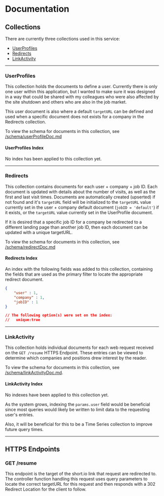 # Documentation

## Collections

There are currently three collections used in this service:

- [UserProfiles](#userprofiles)
- [Redirects](#redirects)
- [LinkActivity](#linkactivity)

----

### UserProfiles

This collection holds the documents to define a user.  Currently there is only one user within this application, but I wanted to make sure it was designed in a way that could be shared with my colleagues who were also affected by the site shutdown and others who are also in the job market.

This user document is also where a default `targetURL` can be defined and used when a specific document does not exists for a company in the Redirects collection.

To view the schema for documents in this collection, see [/schema/userProfileDoc.md](./schema/userProfileDoc.md)

#### UserProfiles Index

No index has been applied to this collection yet.

----

### Redirects

This collection contains documents for each user + company + job ID.  Each document is updated with details about the number of visits, as well as the first and last visit times.  Documents are automatically created (upserted) if not found and it's `targetURL` field will be initialized to the `targetURL` value currently set in the user + company default document (`jobID = 'default'`) if it exists, or the `targetURL` value currently set in the UserProfile document.

If it is desired that a specific job ID for a company be redirected to a different landing page than another job ID, then each document can be updated with a unique targetURL.

To view the schema for documents in this collection, see [/schema/redirectDoc.md](./schema/redirectDoc.md)

#### Redirects Index

An index with the following fields was added to this collection, containing the fields that are used as the primary filter to locate the appropriate redirect document.

```json
{
    "user" : 1,
    "company" : 1,
    "jobID" : 1
}

// The following option(s) were set on the index:
//   unique:true
```

----

### LinkActivity

This collection holds individual documents for each web request received on the `GET /resume` HTTPS Endpoint. These entries can be viewed to determine which companies and positions drew interest by the reader.

To view the schema for documents in this collection, see [/schema/linkActivityDoc.md](./schema/linkActivityDoc.md).

#### LinkActivity Index

No indexes have been applied to this collection yet.

As the system grows, indexing the `params.user` field would be beneficial since most queries would likely be written to limit data to the requesting user's entries.

Also, it will be beneficial for this to be a Time Series collection to improve future query times.

----

## HTTPS Endpoints

### GET /resume

This endpoint is the target of the short.io link that request are redirected to.  The controller function handling this request uses query parameters to locate the correct targetURL for this request and then responds with a 302 Redirect Location for the client to follow.
